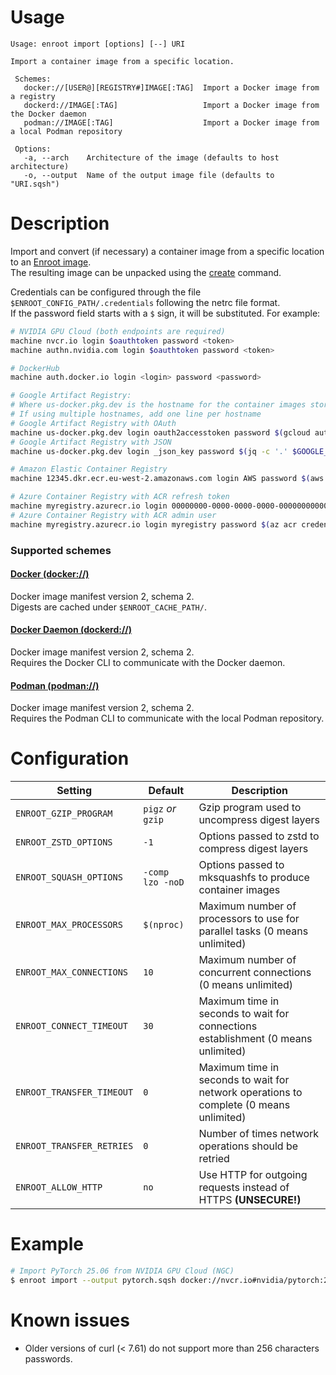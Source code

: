 # Usage

```
Usage: enroot import [options] [--] URI

Import a container image from a specific location.

 Schemes:
   docker://[USER@][REGISTRY#]IMAGE[:TAG]  Import a Docker image from a registry
   dockerd://IMAGE[:TAG]                   Import a Docker image from the Docker daemon
   podman://IMAGE[:TAG]                    Import a Docker image from a local Podman repository

 Options:
   -a, --arch    Architecture of the image (defaults to host architecture)
   -o, --output  Name of the output image file (defaults to "URI.sqsh")
```

# Description

Import and convert (if necessary) a container image from a specific location to an [Enroot image](../image-format.md).  
The resulting image can be unpacked using the [create](create.md) command.

Credentials can be configured through the file `$ENROOT_CONFIG_PATH/.credentials` following the netrc file format.  
If the password field starts with a `$` sign, it will be substituted. For example:
```sh
# NVIDIA GPU Cloud (both endpoints are required)
machine nvcr.io login $oauthtoken password <token>
machine authn.nvidia.com login $oauthtoken password <token>

# DockerHub
machine auth.docker.io login <login> password <password>

# Google Artifact Registry:
# Where us-docker.pkg.dev is the hostname for the container images stored in Artifact Registry. This should be replaced with the hostname you are using (i.e. us-west1-docker.pkg.dev).
# If using multiple hostnames, add one line per hostname
# Google Artifact Registry with OAuth
machine us-docker.pkg.dev login oauth2accesstoken password $(gcloud auth print-access-token)
# Google Artifact Registry with JSON
machine us-docker.pkg.dev login _json_key password $(jq -c '.' $GOOGLE_APPLICATION_CREDENTIALS | sed 's/ /\\u0020/g')

# Amazon Elastic Container Registry
machine 12345.dkr.ecr.eu-west-2.amazonaws.com login AWS password $(aws ecr get-login-password --region eu-west-2)

# Azure Container Registry with ACR refresh token
machine myregistry.azurecr.io login 00000000-0000-0000-0000-000000000000 password $(az acr login --name myregistry --expose-token --query accessToken  | tr -d '"')
# Azure Container Registry with ACR admin user
machine myregistry.azurecr.io login myregistry password $(az acr credential show --name myregistry --subscription mysub --query passwords[0].value | tr -d '"')
```

### Supported schemes
#### [Docker (docker://)](https://www.docker.com/)

Docker image manifest version 2, schema 2.  
Digests are cached under `$ENROOT_CACHE_PATH/`.

#### [Docker Daemon (dockerd://)](https://www.docker.com/)

Docker image manifest version 2, schema 2.  
Requires the Docker CLI to communicate with the Docker daemon.

#### [Podman (podman://)](https://www.podman.io/)

Docker image manifest version 2, schema 2.  
Requires the Podman CLI to communicate with the local Podman repository.

# Configuration

| Setting | Default | Description |
| ------ | ------ | ------ |
| `ENROOT_GZIP_PROGRAM` | `pigz` _or_ `gzip` | Gzip program used to uncompress digest layers |
| `ENROOT_ZSTD_OPTIONS` | `-1` | Options passed to zstd to compress digest layers |
| `ENROOT_SQUASH_OPTIONS` | `-comp lzo -noD` | Options passed to mksquashfs to produce container images |
| `ENROOT_MAX_PROCESSORS` | `$(nproc)` | Maximum number of processors to use for parallel tasks (0 means unlimited) |
| `ENROOT_MAX_CONNECTIONS` | `10` | Maximum number of concurrent connections (0 means unlimited) |
| `ENROOT_CONNECT_TIMEOUT` | `30` | Maximum time in seconds to wait for connections establishment (0 means unlimited) |
| `ENROOT_TRANSFER_TIMEOUT` | `0` | Maximum time in seconds to wait for network operations to complete (0 means unlimited) |
| `ENROOT_TRANSFER_RETRIES` | `0` | Number of times network operations should be retried |
| `ENROOT_ALLOW_HTTP` | `no` | Use HTTP for outgoing requests instead of HTTPS **(UNSECURE!)** |

# Example

```sh
# Import PyTorch 25.06 from NVIDIA GPU Cloud (NGC)
$ enroot import --output pytorch.sqsh docker://nvcr.io#nvidia/pytorch:25.06-py3
```

# Known issues

* Older versions of curl (< 7.61) do not support more than 256 characters passwords.
